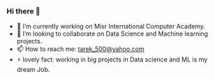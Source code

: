 ### Hi there 👋

<!--
**tarekyehya/tarekyehya** is a ✨ _special_ ✨ repository because its `README.md` (this file) appears on your GitHub profile.

Here are some ideas to get you started:
-->

- 🔭 I’m currently working on Misr International Computer Academy.
- 👯 I’m looking to collaborate on Data Science and Machine learning projects.
- 📫 How to reach me: tarek_500@yahoo.com
- ⚡ lovely fact: working in big projects in Data science and ML is my dream Job.

